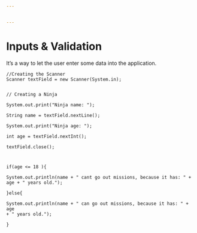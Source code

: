 ```yaml
---


---
```


<h1 id="inputs--validation">Inputs &amp; Validation</h1>
<p>It’s a way to let the user enter some data into the application.</p>
<pre><code>//Creating the Scanner  
Scanner textField = new Scanner(System.in);  
  
// Creating a Ninja  
System.out.print("Ninja name: ");  
String name = textField.nextLine();  
System.out.print("Ninja age: ");  
int age = textField.nextInt();  
textField.close();  
  
if(age &lt;= 18 ){  
    System.out.println(name + " cant go out missions, because it has: " + age + " years old.");  
}else{  
    System.out.println(name + " can go out missions, because it has: " + age + " years old.");  
}
</code></pre>

